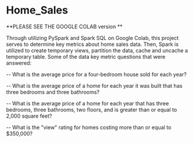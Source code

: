 # Home_Sales


**PLEASE SEE THE GOOGLE COLAB version **

Through utilizing PySpark and Spark SQL on Google Colab, this project serves to determine key metrics about home sales data. Then, Spark is utilized to create temporary views, partition the data, cache and uncache a temporary table. Some of the data key metric questions that were answered:

 --   What is the average price for a four-bedroom house sold for each year?

 -- What is the average price of a home for each year it was built that has three bedrooms and three bathrooms?

-- What is the average price of a home for each year that has three bedrooms, three bathrooms, two floors, and is greater than or equal to 2,000 square feet?

-- What is the "view" rating for homes costing more than or equal to $350,000?
